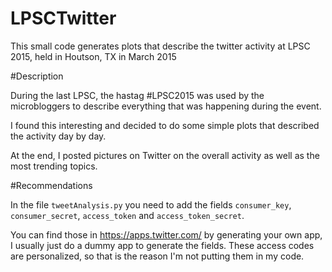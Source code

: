 # LPSCTwitter
This small code generates plots that describe the twitter activity at LPSC 2015, held in Houtson, TX in March 2015

#Description

During the last LPSC, the hastag #LPSC2015 was used by the microbloggers to describe everything that was happening during the event.

I found this interesting and decided to do some simple plots that described the activity day by day.

At the end, I posted pictures on Twitter on the overall activity as well as the most trending topics.

#Recommendations

In the file ```tweetAnalysis.py``` you need to add the fields ```consumer_key```, ```consumer_secret```, ```access_token``` and ```access_token_secret```.

You can find those in https://apps.twitter.com/ by generating your own app, I usually just do a dummy app to generate the fields. These access codes are personalized, so that is the reason I'm not putting them in my code.





